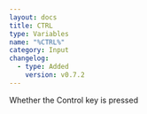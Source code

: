```yaml
---
layout: docs
title: CTRL
type: Variables
name: "%CTRL%"
category: Input
changelog:
  - type: Added
    version: v0.7.2
---
```

Whether the Control key is pressed

